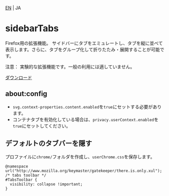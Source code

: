 [EN](./README.md) | JA

# sidebarTabs

Firefox用の拡張機能。
サイドバーにタブをエミュレートし、タブを縦に並べて表示します。さらに、タブをグループ化して折りたたみ・展開することが可能です。

注意：
実験的な拡張機能です。一般の利用には適していません。

[ダウンロード](https://github.com/asamuzaK/sidebarTabs/tree/master/dist "sidebarTabs/dist at master · asamuzaK/sidebarTabs")

## about:config

* `svg.context-properties.content.enabled`を`true`にセットする必要があります。
* コンテナタブを有効化している場合は、`privacy.userContext.enabled`を`true`にセットしてください。

## デフォルトのタブバーを隠す

プロファイルに`chrome/`フォルダを作成し、`userChrome.css`を保存します。
```
@namespace url("http://www.mozilla.org/keymaster/gatekeeper/there.is.only.xul");
/* tabs toolbar */
#TabsToolbar {
  visibility: collapse !important;
}
```
